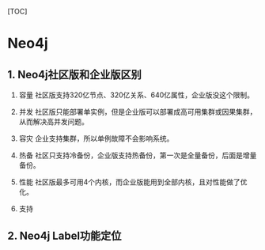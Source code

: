 [TOC]

# Neo4j

## 1. Neo4j社区版和企业版区别

1. 容量
   社区版支持320亿节点、320亿关系、640亿属性，企业版没这个限制。

2. 并发
   社区版只能部署单实例，但是企业版可以部署成高可用集群或因果集群，从而解决高并发问题。

3. 容灾
   企业支持集群，所以单例故障不会影响系统。

4. 热备
   社区只支持冷备份，企业版支持热备份，第一次是全量备份，后面是增量备份。

5. 性能
   社区版最多可用4个内核，而企业版能用到全部内核，且对性能做了优化。

6. 支持

## 2. Neo4j Label功能定位

